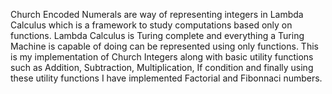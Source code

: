 Church Encoded Numerals are way of representing integers in Lambda Calculus which is a framework to study computations based only on functions. Lambda Calculus is Turing complete and everything a Turing Machine is capable of doing can be represented using only functions. 
This is my implementation of Church Integers along with basic utility functions such as Addition, Subtraction, Multiplication, If condition and finally using these utility functions I have implemented Factorial and Fibonnaci numbers.
